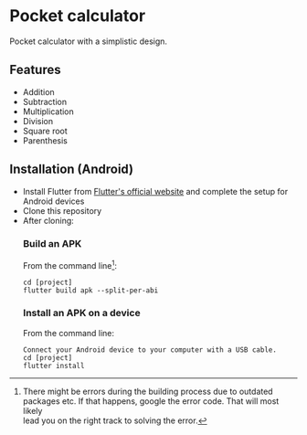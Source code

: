# Pocket calculator

Pocket calculator with a simplistic design.

## Features
* Addition
* Subtraction
* Multiplication
* Division
* Square root
* Parenthesis


## Installation (Android)
* Install Flutter from [Flutter's official website](https://docs.flutter.dev/get-started/install/windows) and complete the setup for Android devices
* Clone this repository
* After cloning:
    ### Build an APK
    From the command line[^1]:   
    ```
    cd [project]
    flutter build apk --split-per-abi
    ```
    ### Install an APK on a device
    From the command line:
    ```
    Connect your Android device to your computer with a USB cable.
    cd [project]
    flutter install
    ```

[^1]: There might be errors during the building process due to outdated  
  packages etc. If that happens, google the error code. That will most likely  
  lead you on the right track to solving the error.
